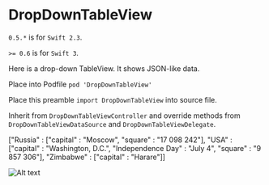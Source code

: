 # DropDownTableView

`0.5.*` is for `Swift 2.3`.

`>= 0.6` is for `Swift 3`.

Here is a drop-down TableView. It shows JSON-like data.

Place into Podfile `pod 'DropDownTableView'`

Place this preamble `import DropDownTableView` into source file.

Inherit from `DropDownTableViewController` and override methods from `DropDownTableViewDataSource` and `DropDownTableViewDelegate`.

["Russia" : ["capital" : "Moscow", "square" : "17 098 242"],
"USA" : ["capital" : "Washington, D.C.", "Independence Day" : "July 4", "square" : "9 857 306"],
"Zimbabwe" : ["capital" : "Harare"]]


![Alt text](https://raw.githubusercontent.com/NSSimpleApps/DropDownTableView/master/DropDownTableView/DropDownTable.gif)
